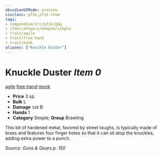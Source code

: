 ```yaml
---
obsidianUIMode: preview
cssclass: pf2e,pf2e-item
tags:
- compendium/src/pf2e/g&g
- item/category/weapon/simple
- trait/agile
- trait/free-hand
- trait/monk
aliases: ["Knuckle Duster"]
---
```

# Knuckle Duster *Item 0*  
[agile](rules/traits/agile.md "Agile Weapon Trait")  [free-hand](rules/traits/free-hand.md "Free-Hand Weapon Trait")  [monk](rules/traits/monk.md "Monk Class Trait")  

- **Price** 3 sp
- **Bulk** L
- **Damage** `1d4` B
- **Hands** 1
- **Category** Simple; **Group** Brawling 

This bit of hardened metal, favored by street toughs, is typically made of brass and features four finger holes so that it can sit atop the knuckles, adding extra power to a punch.

*Source: Guns & Gears p. 150*